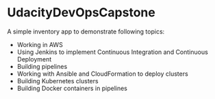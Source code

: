 # UdacityDevOpsCapstone
A simple inventory app to demonstrate following topics:

  * Working in AWS
  * Using Jenkins to implement Continuous Integration and Continuous Deployment
  * Building pipelines
  * Working with Ansible and CloudFormation to deploy clusters
  * Building Kubernetes clusters
  * Building Docker containers in pipelines
